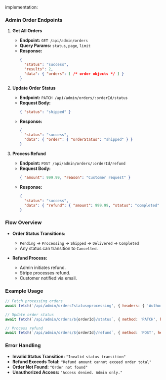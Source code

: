implementation:

### Admin Order Endpoints

1. **Get All Orders**
   - **Endpoint:** `GET /api/admin/orders`
   - **Query Params:** `status`, `page`, `limit`
   - **Response:**
     ```json
     {
       "status": "success",
       "results": 2,
       "data": { "orders": [ /* order objects */ ] }
     }
     ```

2. **Update Order Status**
   - **Endpoint:** `PATCH /api/admin/orders/:orderId/status`
   - **Request Body:**
     ```json
     { "status": "shipped" }
     ```
   - **Response:**
     ```json
     {
       "status": "success",
       "data": { "order": { "orderStatus": "shipped" } }
     }
     ```

3. **Process Refund**
   - **Endpoint:** `POST /api/admin/orders/:orderId/refund`
   - **Request Body:**
     ```json
     { "amount": 999.99, "reason": "Customer request" }
     ```
   - **Response:**
     ```json
     {
       "status": "success",
       "data": { "refund": { "amount": 999.99, "status": "completed" } }
     }
     ```

### Flow Overview

- **Order Status Transitions:**
  - `Pending` → `Processing` → `Shipped` → `Delivered` → `Completed`
  - Any status can transition to `Cancelled`.

- **Refund Process:**
  - Admin initiates refund.
  - Stripe processes refund.
  - Customer notified via email.

### Example Usage

```javascript
// Fetch processing orders
await fetch('/api/admin/orders?status=processing', { headers: { 'Authorization': `Bearer ${adminToken}` } });

// Update order status
await fetch(`/api/admin/orders/${orderId}/status`, { method: 'PATCH', headers: { 'Authorization': `Bearer ${adminToken}`, 'Content-Type': 'application/json' }, body: JSON.stringify({ status: 'shipped' }) });

// Process refund
await fetch(`/api/admin/orders/${orderId}/refund`, { method: 'POST', headers: { 'Authorization': `Bearer ${adminToken}`, 'Content-Type': 'application/json' }, body: JSON.stringify({ amount: 999.99, reason: 'Customer request' }) });
```

### Error Handling

- **Invalid Status Transition:** `"Invalid status transition"`
- **Refund Exceeds Total:** `"Refund amount cannot exceed order total"`
- **Order Not Found:** `"Order not found"`
- **Unauthorized Access:** `"Access denied. Admin only."`